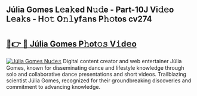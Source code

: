 ## Júlia Gomes L𝚎a𝚔ed N𝚞𝚍e - Part-10J Vi𝚍𝚎o L𝚎a𝚔s - H𝚘𝚝 O𝚗𝚕yf𝚊ns P𝚑𝚘tos cv274

# <h2><a href="http://kf26el4.oniu.top/?m=J%c3%balia+Gomes">🔗👉 🔴 Júlia Gomes P𝚑ot𝚘𝚜 V𝚒d𝚎o</a></h2>

[![Júlia Gomes Nu𝚍e𝚜](https://i.imgur.com/0qMVB7G.gif)](http://kf26el4.oniu.top/?m=J%c3%balia+Gomes)
Digital content creator and web entertainer Júlia Gomes, known for disseminating dance and lifestyle knowledge through solo and collaborative dance presentations and short videos. Trailblazing scientist Júlia Gomes, recognized for their groundbreaking discoveries and commitment to advancing knowledge.  

